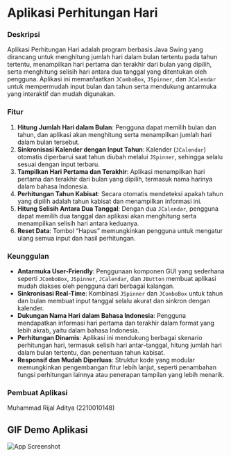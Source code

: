 # Aplikasi Perhitungan Hari

### Deskripsi
Aplikasi Perhitungan Hari adalah program berbasis Java Swing yang dirancang untuk menghitung jumlah hari dalam bulan tertentu pada tahun tertentu, menampilkan hari pertama dan terakhir dari bulan yang dipilih, serta menghitung selisih hari antara dua tanggal yang ditentukan oleh pengguna. Aplikasi ini memanfaatkan `JComboBox`, `JSpinner`, dan `JCalendar` untuk mempermudah input bulan dan tahun serta mendukung antarmuka yang interaktif dan mudah digunakan.

### Fitur
1. **Hitung Jumlah Hari dalam Bulan**: Pengguna dapat memilih bulan dan tahun, dan aplikasi akan menghitung serta menampilkan jumlah hari dalam bulan tersebut.
2. **Sinkronisasi Kalender dengan Input Tahun**: Kalender (`JCalendar`) otomatis diperbarui saat tahun diubah melalui `JSpinner`, sehingga selalu sesuai dengan input terbaru.
3. **Tampilkan Hari Pertama dan Terakhir**: Aplikasi menampilkan hari pertama dan terakhir dari bulan yang dipilih, termasuk nama harinya dalam bahasa Indonesia.
4. **Perhitungan Tahun Kabisat**: Secara otomatis mendeteksi apakah tahun yang dipilih adalah tahun kabisat dan menampilkan informasi ini.
5. **Hitung Selisih Antara Dua Tanggal**: Dengan dua `JCalendar`, pengguna dapat memilih dua tanggal dan aplikasi akan menghitung serta menampilkan selisih hari antara keduanya.
6. **Reset Data**: Tombol “Hapus” memungkinkan pengguna untuk mengatur ulang semua input dan hasil perhitungan.

### Keunggulan
- **Antarmuka User-Friendly**: Penggunaan komponen GUI yang sederhana seperti `JComboBox`, `JSpinner`, `JCalendar`, dan `JButton` membuat aplikasi mudah diakses oleh pengguna dari berbagai kalangan.
- **Sinkronisasi Real-Time**: Kombinasi `JSpinner` dan `JComboBox` untuk tahun dan bulan membuat input tanggal selalu akurat dan sinkron dengan kalender.
- **Dukungan Nama Hari dalam Bahasa Indonesia**: Pengguna mendapatkan informasi hari pertama dan terakhir dalam format yang lebih akrab, yaitu dalam bahasa Indonesia.
- **Perhitungan Dinamis**: Aplikasi ini mendukung berbagai skenario perhitungan hari, termasuk selisih hari antar-tanggal, hitung jumlah hari dalam bulan tertentu, dan penentuan tahun kabisat.
- **Responsif dan Mudah Diperluas**: Struktur kode yang modular memungkinkan pengembangan fitur lebih lanjut, seperti penambahan fungsi perhitungan lainnya atau penerapan tampilan yang lebih menarik.

### Pembuat Aplikasi
Muhammad Rijal Aditya (2210010148)

## GIF Demo Aplikasi
![App Screenshot](https://github.com/Rijal0321/AplikasiPerhitunganHari/blob/main/img/Tugas-4.gif)

